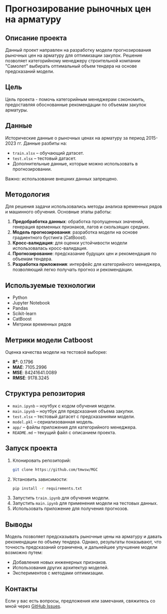 # Прогнозирование рыночных цен на арматуру

## Описание проекта

Данный проект направлен на разработку модели прогнозирования рыночных цен на арматуру для оптимизации закупок. Решение позволяет категорийному менеджеру строительной компании "Самолет" выбирать оптимальный объем тендера на основе предсказаний модели.

## Цель

Цель проекта - помочь категорийным менеджерам сэкономить, предоставляя обоснованные рекомендации по объемам закупок арматуры.

## Данные

Исторические данные о рыночных ценах на арматуру за период 2015-2023 гг. Данные разбиты на:

- `train.xlsx` – обучающий датасет.
- `test.xlsx` – тестовый датасет.
- Дополнительные данные, которые можно использовать в прогнозировании.

Важно: использование внешних данных запрещено.

## Методология

Для решения задачи использовались методы анализа временных рядов и машинного обучения. Основные этапы работы:

1. **Предобработка данных**: обработка пропущенных значений, генерация временных признаков, лагов и скользящих средних.
2. **Модель прогнозирования**: разработка модели на основе градиентного бустинга (CatBoost).
3. **Кросс-валидация**: для оценки устойчивости модели использовалась кросс-валидация.
4. **Прогнозирование**: предсказание будущих цен и рекомендация по объемам тендера.
5. **Разработка приложения**: интерфейс для категорийного менеджера, позволяющий легко получать прогноз и рекомендации.

## Используемые технологии

- Python
- Jupyter Notebook
- Pandas
- Scikit-learn
- CatBoost
- Метрики временных рядов

## Метрики модели Catboost

Оценка качества модели на тестовой выборке:

- **R²**: 0.1796
- **MAE**: 7105.2996
- **MSE**: 84241641.0089
- **RMSE**: 9178.3245

## Структура репозитория

- `main.ipynb` – ноутбук с кодом обучения модели.
- `main.ipynb` – ноутбук для предсказания объема закупки.
- `test.xlsx` – тестовый датасет с предсказаниями модели.
- `model.pkl` – сериализованная модель.
- `app/` – файлы приложения для категорийного менеджера.
- `README.md` – текущий файл с описанием проекта.

## Запуск проекта

1. Клонировать репозиторий:
   ```sh
   git clone https://github.com/tmwsw/MGC
   ```
2. Установить зависимости:
   ```sh
   pip install -r requirements.txt
   ```
3. Запустить `train.ipynb` для обучения модели.
4. Запустить `main.ipynb` для применения модели на тестовых данных.
5. Использовать приложение для получения прогнозов.

## Выводы

Модель позволяет предсказывать рыночные цены на арматуру и давать рекомендации по объему тендера. Однако, результаты показывают, что точность предсказаний ограничена, и дальнейшее улучшение модели возможно путем:

- Добавления новых инженерных признаков.
- Использования других архитектур моделей.
- Экспериментов с методами оптимизации.

## Контакты

Если у вас есть вопросы, предложения или замечания, свяжитесь со мной через [GitHub Issues](https://github.com/your-repo/issues).

